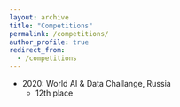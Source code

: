 ```yaml
---
layout: archive
title: "Competitions"
permalink: /competitions/
author_profile: true
redirect_from:
  - /competitions
---
```


* 2020: World AI & Data Challange, Russia
  * 12th place
